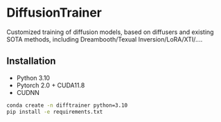# DiffusionTrainer
Customized training of diffusion models, based on diffusers and existing SOTA methods, including Dreambooth/Texual Inversion/LoRA/XTI/....


## Installation
- Python 3.10
- Pytorch 2.0 + CUDA11.8
- CUDNN
```bash
conda create -n difftrainer python=3.10
pip install -e requirements.txt
```